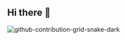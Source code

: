 ## Hi there 👋

![github-contribution-grid-snake-dark](https://github.com/user-attachments/assets/392f3346-b412-42aa-8523-4fce5c73a73b)
